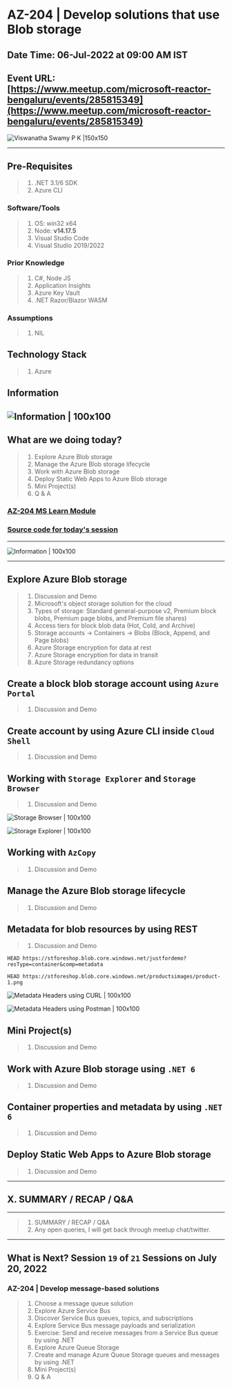# AZ-204 | Develop solutions that use Blob storage

## Date Time: 06-Jul-2022 at 09:00 AM IST

## Event URL: [https://www.meetup.com/microsoft-reactor-bengaluru/events/285815349](https://www.meetup.com/microsoft-reactor-bengaluru/events/285815349)

![Viswanatha Swamy P K |150x150](./Documentation/Images/ViswanathaSwamyPK.PNG)

---

## Pre-Requisites

> 1. .NET 3.1/6 SDK
> 1. Azure CLI

### Software/Tools

> 1. OS: win32 x64
> 1. Node: **v14.17.5**
> 1. Visual Studio Code
> 1. Visual Studio 2019/2022

### Prior Knowledge

> 1. C#, Node JS
> 1. Application Insights
> 1. Azure Key Vault
> 1. .NET Razor/Blazor WASM

### Assumptions

> 1. NIL

## Technology Stack

> 1. Azure

## Information

## ![Information | 100x100](./Documentation/Images/Information.PNG)

## What are we doing today?

> 1. Explore Azure Blob storage
> 1. Manage the Azure Blob storage lifecycle
> 1. Work with Azure Blob storage
> 1. Deploy Static Web Apps to Azure Blob storage
> 1. Mini Project(s)
> 1. Q & A

### [AZ-204 MS Learn Module](https://docs.microsoft.com/en-us/learn/paths/develop-solutions-that-use-blob-storage/?source=learn)

### [Source code for today's session](https://github.com/vishipayyallore/speaker-series-2022/tree/main/microsoft-reactor/S18_2022Jul06_AzureBlobStorage)

---

![Information | 100x100](./Documentation/Images/SeatBelt.PNG)

---

## Explore Azure Blob storage

> 1. Discussion and Demo
> 1. Microsoft's object storage solution for the cloud
> 1. Types of storage: Standard general-purpose v2, Premium block blobs, Premium page blobs, and Premium file shares)
> 1. Access tiers for block blob data (Hot, Cold, and Archive)
> 1. Storage accounts -> Containers -> Blobs (Block, Append, and Page blobs)
> 1. Azure Storage encryption for data at rest
> 1. Azure Storage encryption for data in transit
> 1. Azure Storage redundancy options

## Create a block blob storage account using `Azure Portal`

> 1. Discussion and Demo

## Create account by using Azure CLI inside `Cloud Shell`

> 1. Discussion and Demo

## Working with `Storage Explorer` and `Storage Browser`

> 1. Discussion and Demo

![Storage Browser | 100x100](./Documentation/Images/StorageBrowser.PNG)

![Storage Explorer | 100x100](./Documentation/Images/StorageExplorer.PNG)

## Working with `AzCopy`

> 1. Discussion and Demo

## Manage the Azure Blob storage lifecycle

> 1. Discussion and Demo

## Metadata for blob resources by using REST

> 1. Discussion and Demo

```
HEAD https://stforeshop.blob.core.windows.net/justfordemo?resType=container&comp=metadata

HEAD https://stforeshop.blob.core.windows.net/productsimages/product-1.png
```

![Metadata Headers using CURL | 100x100](./Documentation/Images/ContainerAndBlobMetadata_CURL.PNG)

![Metadata Headers using Postman | 100x100](./Documentation/Images/ContainerAndBlobMetadata_Postman.PNG)

## Mini Project(s)

> 1. Discussion and Demo

## Work with Azure Blob storage using `.NET 6`

> 1. Discussion and Demo

## Container properties and metadata by using `.NET 6`

> 1. Discussion and Demo

## Deploy Static Web Apps to Azure Blob storage

> 1. Discussion and Demo

---

## X. SUMMARY / RECAP / Q&A

---

> 1. SUMMARY / RECAP / Q&A
> 2. Any open queries, I will get back through meetup chat/twitter.

---

## What is Next? Session `19` of `21` Sessions on July 20, 2022

### AZ-204 | Develop message-based solutions

> 1. Choose a message queue solution
> 1. Explore Azure Service Bus
> 1. Discover Service Bus queues, topics, and subscriptions
> 1. Explore Service Bus message payloads and serialization
> 1. Exercise: Send and receive messages from a Service Bus queue by using .NET
> 1. Explore Azure Queue Storage
> 1. Create and manage Azure Queue Storage queues and messages by using .NET
> 1. Mini Project(s)
> 1. Q & A
